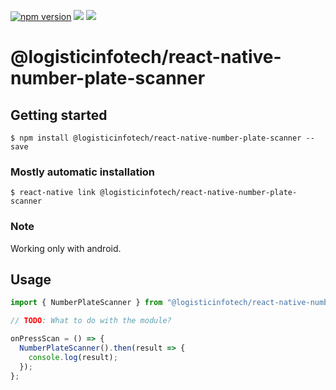 <p align="left">
<a href="https://www.npmjs.com/package/@logisticinfotech/react-native-number-plate-scanner"><img alt="npm version" src="https://img.shields.io/badge/npm-v1.0.0-green.svg"></a>
<a href="https://www.npmjs.com/package/@logisticinfotech/react-native-number-plate-scanner"><img src="https://img.shields.io/badge/downloads-%3E1K-yellow.svg"></a>
<a href="https://www.npmjs.com/package/@logisticinfotech/react-native-number-plate-scanner"<><img src="https://img.shields.io/badge/license-MIT-orange.svg"></a>
</p>

# @logisticinfotech/react-native-number-plate-scanner

## Getting started

`$ npm install @logisticinfotech/react-native-number-plate-scanner --save`

### Mostly automatic installation

`$ react-native link @logisticinfotech/react-native-number-plate-scanner`

### Note

Working only with android.

## Usage

```javascript
import { NumberPlateScanner } from "@logisticinfotech/react-native-number-plate-scanner";

// TODO: What to do with the module?

onPressScan = () => {
  NumberPlateScanner().then(result => {
    console.log(result);
  });
};
```
